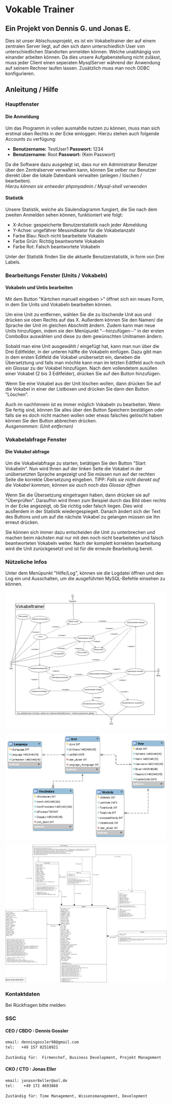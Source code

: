 # Vokable Trainer

## Ein Projekt von Dennis G. und Jonas E.

Dies ist unser Ablschussprojekt, es ist ein Vokabeltrainer der auf einem zentralen Server liegt, auf den sich dann unterschiedlich User von unterschiedlichen Standorten anmelden können. Welche unabhängig von einander arbeiten können. Da dies unsere Aufgabenstellung nicht zulässt, muss jeder Client einen seperaten MysqlServer während der Anwendung auf seinem Rechner laufen lassen. Zusätzlich muss man noch ODBC konfigurieren. 

## Anleitung / Hilfe

### Hauptfenster

#### Die Anmeldung

Um das Programm in vollen ausmahße nutzen zu können, muss man sich erstmal oben Rechts in der Ecke einloggen. Hierzu stehen auch folgende Accounts zu verfügung:
* **Benutzername:** TestUser1 **Passwort:** 1234 
* **Benutzername:** Root 	**Passwort:** (Kein Passwort)

Da die Software dazu ausgelegt ist, dass nur ein Administrator Benutzer über den Zentralserver verwalten kann, können Sie selber nur Benutzer dierekt über die lokale Datenbank verwalten (anlegen / löschen / bearbeiten).  
*Hierzu können sie entweder phpmyadmin / Mysql-shell verwenden*
 
#### Statistik 

Unsere Statistik, welche als Säulendiagramm fungiert, die Sie nach dem zweiten Anmelden sehen können, funktioniert wie folgt: 

* X-Achse: gespeicherte Benutzerstatistik nach jeder Abmeldung  
* Y-Achse: ungefährer Messindikator für die Vokabelanzahl  
* Farbe Blau: Noch nicht bearbeitete Vokabeln
* Farbe Grün: Richtig beantwortete Vokabeln
* Farbe Rot: Falsch beantwortete Vokabeln

Unter der Statistik finden Sie die aktuelle Benutzerstatistik, in form von Drei Labels. 

### Bearbeitungs Fenster (Units / Vokabeln)

#### Vokabeln und Untis bearbeiten

Mit dem Button "Kärtchen manuell eingeben >" öffnet sich ein neues Form, in dem Sie Units und Vokabeln bearbeiten können. 

Um eine Unit zu entfernen, wählen Sie die zu löschende Unit aus und drücken sie oben Rechts auf das X.
Außerdem können Sie den Namen/ die Sprache der Unit im gleichen Abschnitt ändern.
Zudem kann man neue Units hinzufügen, indem sie den Menüpunkt "--hinzufügen--" in der ersten ComboBox auswählen und diese zu dem gewünschten Unitnamen ändern.

Sobald man eine Unit ausgewählt / eingefügt hat, kann man nun über die Drei Editfelder, in der unteren hälfte die Vokabeln einfügen. 
Dazu gibt man in dem ersten Editfeld die Vokabel unübersetzt ein, daneben die Übersetztung und falls man möchte kann man im letzten Editfeld auch noch ein Glossar zu der Vokabel hinzufügen. Nach dem vollendetem ausüllen einer Vokabel (2 bis 3 Editfelder), drücken Sie auf den Button hinzufügen. 

Wenn Sie eine Vokabel aus der Unit löschen wollen, dann drücken Sie auf die Vokabel in einer der Listboxen und drücken Sie dann den Button "Löschen".

Auch im nachhinnein ist es immer möglich Vokabeln zu bearbeiten.
Wenn Sie fertig sind, können Sie alles über den Button Speichern bestätigen oder falls sie es doch nicht machen wollen oder etwas falsches gelöscht haben können Sie den Button abbrechen drücken.  
*Ausgenommen: (Unit entfernen)*

### Vokabelabfrage Fenster

#### Die Vokabel abfrage

Um die Vokabelabfrage zu starten, betätigen Sie den Button "Start Vokabeln".
Nun wird Ihnen auf der linken Seite die Vokabel in der unübersetzten Sprache angezeigt und Sie müssen nun auf der rechten Seite die korrekte Übersetzung eingeben. 
TIPP: *Falls sie nicht dierekt auf die Vokabel kommen, können sie auch noch das Glossar öffnen*

Wenn Sie die Übersetzung eingetragen haben, dann drücken sie auf "Überprüfen". Daraufhin wird Ihnen zum Beispiel durch das Bild oben rechts in der Ecke angezeigt, ob Sie richtig oder falsch liegen. Dies wird ausßerdem in der Statistik wiedergespiegelt.
Danach ändert sich der Text des Buttons und um auf die nächste Vokabel zu gelangen müssen sie Ihn erneut drücken.

Sie können sich immer dazu entscheiden die Unit zu unterbrechen und machen beim nächsten mal nur mit den noch nicht bearbeiteten und falsch beantworteten Vokabeln weiter. Nach der komplett korrekten bearbeitung wird die Unit zurückgesetzt und ist für die erneute Bearbeitung bereit. 

### Nützeliche Infos

Unter dem Menüpunkt "Hilfe/Log", können sie die Logdatei öffnen und den Log ein und Ausschalten, um die ausgeführten MySQL-Befehle einsehen zu können.

![](https://github.com/DennisGoss99/Projekt-Voc/blob/master/Diagramme/Use%20case.png "Use case Diagramm")

![](https://github.com/DennisGoss99/Projekt-Voc/blob/master/Diagramme/Erdiagramm.png "ER Diagramm")


![](https://github.com/DennisGoss99/Projekt-Voc/blob/master/Diagramme/Klassendiagramm.png "Klassendiagramm")


### Kontaktdaten

Bei Rückfragen bitte melden:

### SSC
#### CEO / CBDO : Dennis Gossler
	email: dennisgossler98@gmail.com
	tel:   +49 157 82518921 
	
	Zuständig für:  Firmenchef, Business Development, Projekt Management


#### CKO / CTO  : Jonas Eller
	email: jonasnr8eller@aol.de
	tel:	+49 172 4693868
	
	Zuständig für: Time Management, Wissensmanagement, Development
	
	

